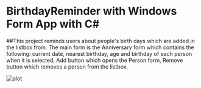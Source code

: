 # BirthdayReminder with Windows Form App with C#

##This project reminds users about people's birth days which are added in the listbox from.
The main form is the Anniversary form which contains the following: current date, nearest birthday, 
age and birthday of each person when it is selected, Add button which opens the Person form, Remove 
button which removes a person from the listbox. 


![plot](C:\Users\40772\Desktop\brthd.jpg)
















